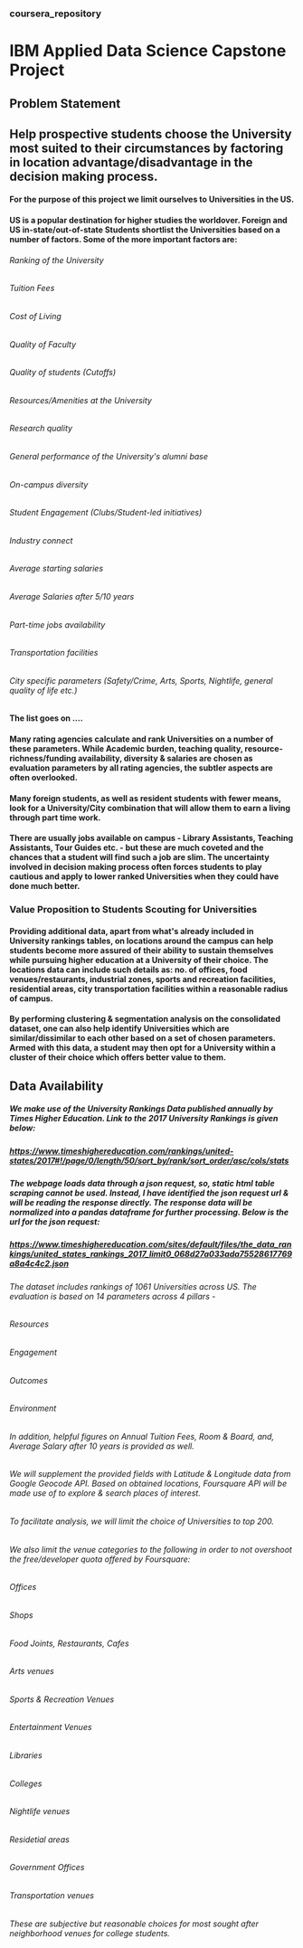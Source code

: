 ### coursera_repository
# IBM Applied Data Science Capstone Project

## Problem Statement
## Help prospective students choose the University most suited to their circumstances by factoring in location advantage/disadvantage in the decision making process.

#### For the purpose of this project we limit ourselves to Universities in the US.
#### US is a popular destination for higher studies the worldover. Foreign and US in-state/out-of-state Students shortlist the Universities based on a number of factors. Some of the more important factors are:
  ###### Ranking of the University
  ###### Tuition Fees
  ###### Cost of Living
  ###### Quality of Faculty
  ###### Quality of students (Cutoffs)
  ###### Resources/Amenities at the University
  ###### Research quality
  ###### General performance of the University's alumni base
  ###### On-campus diversity
  ###### Student Engagement (Clubs/Student-led initiatives)
  ###### Industry connect
  ###### Average starting salaries
  ###### Average Salaries after 5/10 years
  ###### Part-time jobs availability
  ###### Transportation facilities
  ###### City specific parameters (Safety/Crime, Arts, Sports, Nightlife, general quality of life etc.)
#### The list goes on ....

#### Many rating agencies calculate and rank Universities on a number of these parameters. While Academic burden, teaching quality, resource-richness/funding availability, diversity & salaries are chosen as evaluation parameters by all rating agencies, the subtler aspects are often overlooked. 
#### Many foreign students, as well as resident students with fewer means, look for a University/City combination that will allow them to earn a living through part time work. 
#### There are usually jobs available on campus - Library Assistants, Teaching Assistants, Tour Guides etc. - but these are much coveted and the chances that a student will find such a job are slim. The uncertainty involved in decision making process often forces students to play cautious and apply to lower ranked Universities when they could have done much better.

### Value Proposition to Students Scouting for Universities

#### Providing additional data, apart from what's already included in University rankings tables, on locations around the campus can help students become more assured of their ability to sustain themselves while pursuing higher education at a University of their choice. The locations data can include such details as: no. of offices, food venues/restaurants, industrial zones, sports and recreation facilities,  residential areas, city transportation facilities within a reasonable radius of campus.

#### By performing clustering & segmentation analysis on the consolidated dataset, one can also help identify Universities which are similar/dissimilar to each other based on a set of chosen parameters. Armed with this data, a student may then opt for a University within a cluster of their choice which offers better value to them.

## Data Availability

##### We make use of the University Rankings Data published annually by Times Higher Education. Link to the 2017 University Rankings is given below:
##### https://www.timeshighereducation.com/rankings/united-states/2017#!/page/0/length/50/sort_by/rank/sort_order/asc/cols/stats

##### The webpage loads data through a json request, so, static html table scraping cannot be used. Instead, I have identified the json request url & will be reading the response directly. The response data will be normalized into a pandas dataframe for further processing. Below is the url for the json request:

##### https://www.timeshighereducation.com/sites/default/files/the_data_rankings/united_states_rankings_2017_limit0_068d27a033ada75528617769a8a4c4c2.json

###### The dataset includes rankings of 1061 Universities across US. The evaluation is based on 14 parameters across 4 pillars - 

###### Resources
###### Engagement
###### Outcomes
###### Environment

###### In addition, helpful figures on Annual Tuition Fees, Room & Board, and, Average Salary after 10 years is provided as well.

###### We will supplement the provided fields with Latitude & Longitude data from Google Geocode API. Based on obtained locations, Foursquare API will be made use of to explore & search places of interest.

###### To facilitate analysis, we will limit the choice of Universities to top 200. 
###### We also limit the venue categories to the following in order to not overshoot the free/developer quota offered by Foursquare:
###### Offices
###### Shops
###### Food Joints, Restaurants, Cafes
###### Arts venues
###### Sports & Recreation Venues
###### Entertainment Venues
###### Libraries
###### Colleges
###### Nightlife venues
###### Residetial areas
###### Government Offices
###### Transportation venues
###### These are subjective but reasonable choices for most sought after neighborhood venues for college students.









